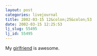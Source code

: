 ```yaml
---
layout: post
categories: livejournal
title: 2002-03-15 12&colon;25&colon;53
date: 2002-03-15 12:25:53
lj_slug: 55495
lj_id: 55495
---
```

My [girlfriend](http://www.livejournal.com/users/klutzywaitress) is awesome.
